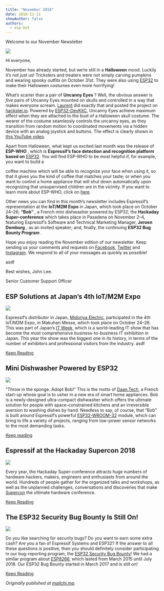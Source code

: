 ```yaml
---
title: "November 2018"
date: 2018-11-11
showAuthor: false
authors: 
  - esp-bot
---
```

Welcome to our November Newsletter

![](img/november-1.webp)

Hi everyone,

November has already started, but we’re still in a __Halloween__  mood. Luckily it’s not just us! Tricksters and treaters were not simply carving pumpkins and wearing spooky outfits on October 31st. They were also using [ESP32](https://www.espressif.com/en/products/hardware/esp32/overview) to make their Halloween costumes even more horrifying!

What’s scarier than a pair of __Uncanny Eyes__ ? Well, the obvious answer is *five* pairs of Uncanny Eyes mounted on skulls and controlled in a way that makes everyone scream. [Laurent](https://www.hackster.io/laurentr) did exactly that and posted the project on [hackster.io](https://www.hackster.io/laurentr/halloween-skull-costume-with-uncanny-eyes-on-esp32-376a13). Powered by [ESP32-DevKitC](https://www.espressif.com/en/products/hardware/esp32-devkitc/overview), Uncanny Eyes achieve maximum effect when they are attached to the bust of a Halloween skull costume. The wearer of the costume seamlessly controls the uncanny eyes, as they transition from random motion to coordinated movements via a hidden device with an analog joystick and buttons. The effect is clearly shown in [this YouTube video](https://www.youtube.com/watch?v=geOpPL3N5Ng).

Apart from Halloween, what kept us excited last month was the release of __ESP-WHO__ , which is __Espressif’s face detection and recognition platform based on__ [ESP32](https://www.espressif.com/en/products/hardware/esp32/overview). You will find ESP-WHO to be most helpful if, for example, you want to build a

coffee machine which will be able to recognize your face when using it, so that it gives you the kind of coffee that matches your taste; or when you want to control a home appliance that will shut down automatically upon recognizing that unsupervised children are in the vicinity. If you want to learn more about ESP-WHO, click on [here](https://github.com/espressif/esp-who).

Other news you can find in this month’s newsletter includes Espressif’s representation at the __IoT/M2M Expo__  in Japan, which took place on October 24–26; __“Bob”__ , a French mini dishwasher powered by ESP32; the __Hackaday Super-conference__  which takes place in Pasadena on November 2–4, featuring Espressif’s Software and Technical Marketing Manager, __Jeroen Domburg__ , as an invited speaker; and, finally, the continuing __ESP32 Bug Bounty Program__ .

Hope you enjoy reading the November edition of our newsletter. Keep sending us your comments and requests on [Facebook](https://www.facebook.com/espressif/), [Twitter](https://twitter.com/EspressifSystem) and [Instagram](https://www.instagram.com/espressif_systems/). We respond to all of your messages as quickly as possible!

asdf

Best wishes, John Lee.

Senior Customer Support Officer

## ESP Solutions at Japan’s 4th IoT/M2M Expo

![](img/november-2.webp)

Espressif’s distributor in Japan, [Midoriya Electric](https://www.midoriya.co.jp/eng/), participated in the 4th IoT/M2M Expo, in Makuhari Messe, which took place on October 24–26. This was part of Japan’s [IT Week](https://www.japan-it.jp/ja-jp.html), which is a world-leading IT show that has become the most comprehensive business-to-business IT exhibition in Japan. This year the show was the biggest one in its history, in terms of the number of exhibitors and professional visitors from the industry.  asdf

[Keep Reading](https://www.espressif.com/en/news/Espressif_Solutions_at_Japans_4th_IoT_M2M_Expo)

## Mini Dishwasher Powered by ESP32

![](img/november-3.webp)

“Throw in the sponge. Adopt Bob!” This is the motto of [Daan.Tech](http://daan.tech/), a French start-up whose goal is to usher in a new era of smart home appliances. Bob is a newly-designed ultra-compact dishwasher which offers the ultimate solution for people with space-constrained kitchens and an irreversible aversion to washing dishes by hand. Needless to say, of course, that “Bob” is built around Espressif’s powerful [ESP32-WROOM-32](https://www.espressif.com/en/products/hardware/esp-wroom-32/overview) module, which can bring to life a variety of projects, ranging from low-power sensor networks to the most demanding tasks.

[Keep reading](https://www.espressif.com/en/news/Mini_Dishwasher_Powered_by_ESP32)

## Espressif at the Hackaday Supercon 2018

![](img/november-4.webp)

Every year, the Hackaday Super-conference attracts huge numbers of hardware hackers, makers, engineers and enthusiasts from around the world. Hundreds of people gather for the organized talks and workshops, as well as the unplanned challenges, conversations and discoveries that make [Supercon](https://hackaday.io/superconference/) the ultimate hardware conference.

[Keep Reading](https://www.espressif.com/en/news/Espressif_at_the_Hackaday_Supercon_2018)

## The ESP32 Security Bug Bounty Is Still On!

![](img/november-5.webp)

Do you like searching for security bugs? Do you want to earn some extra cash? Are you a fan of Espressif Systems and ESP32? If the answer to all these questions is positive, then you should definitely consider participating in our bug-reporting program, the [ESP32 Security Bug Bounty](https://esp32.com/viewtopic.php?f=10&t=1572&p=7266)! We had a similar program about [ESP8266](https://bbs.espressif.com/viewtopic.php?f=20&t=288), which lasted from March 2015 until July 2018. Our ESP32 Bug Bounty started in March 2017 and is still on!

[Keep Reading](https://www.espressif.com/en/news/The_ESP32_Security_Bug_Bounty_Is_Still_On)

*Originally published at *[*mailchi.mp*](https://mailchi.mp/b518a950bf0b/espressif-esp-news-november-2018?e=f9593a0e62)*.*
